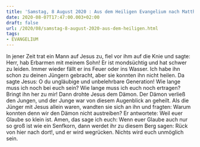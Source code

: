 ```yaml
---
title: 'Samstag, 8 August 2020 : Aus dem Heiligen Evangelium nach Matthäus - Mt 17,14-20.'
date: 2020-08-07T17:47:00.003+02:00
draft: false
url: /2020/08/samstag-8-august-2020-aus-dem-heiligen.html
tags: 
- EVANGELIUM
---
```


In jener Zeit trat ein Mann auf Jesus zu, fiel vor ihm auf die Knie und sagte: Herr, hab Erbarmen mit meinem Sohn! Er ist mondsüchtig und hat schwer zu leiden. Immer wieder fällt er ins Feuer oder ins Wasser. Ich habe ihn schon zu deinen Jüngern gebracht, aber sie konnten ihn nicht heilen. Da sagte Jesus: O du ungläubige und unbelehrbare Generation! Wie lange muss ich noch bei euch sein? Wie lange muss ich euch noch ertragen? Bringt ihn her zu mir! Dann drohte Jesus dem Dämon. Der Dämon verließ den Jungen, und der Junge war von diesem Augenblick an geheilt. Als die Jünger mit Jesus allein waren, wandten sie sich an ihn und fragten: Warum konnten denn wir den Dämon nicht austreiben? Er antwortete: Weil euer Glaube so klein ist. Amen, das sage ich euch: Wenn euer Glaube auch nur so groß ist wie ein Senfkorn, dann werdet ihr zu diesem Berg sagen: Rück von hier nach dort!, und er wird wegrücken. Nichts wird euch unmöglich sein.